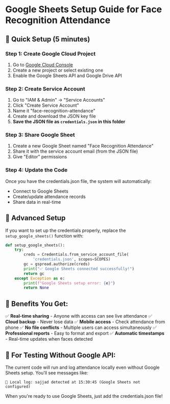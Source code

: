 # Google Sheets Setup Guide for Face Recognition Attendance

## 🚀 Quick Setup (5 minutes)

### Step 1: Create Google Cloud Project
1. Go to [Google Cloud Console](https://console.cloud.google.com/)
2. Create a new project or select existing one
3. Enable the Google Sheets API and Google Drive API

### Step 2: Create Service Account
1. Go to "IAM & Admin" → "Service Accounts"
2. Click "Create Service Account"
3. Name it "face-recognition-attendance"
4. Create and download the JSON key file
5. **Save the JSON file as `credentials.json` in this folder**

### Step 3: Share Google Sheet
1. Create a new Google Sheet named "Face Recognition Attendance"
2. Share it with the service account email (from the JSON file)
3. Give "Editor" permissions

### Step 4: Update the Code
Once you have the credentials.json file, the system will automatically:
- Connect to Google Sheets
- Create/update attendance records
- Share data in real-time

## 🔧 Advanced Setup

If you want to set up the credentials properly, replace the `setup_google_sheets()` function with:

```python
def setup_google_sheets():
    try:
        creds = Credentials.from_service_account_file(
            'credentials.json', scopes=SCOPES)
        gc = gspread.authorize(creds)
        print("✅ Google Sheets connected successfully!")
        return gc
    except Exception as e:
        print(f"Google Sheets setup error: {e}")
        return None
```

## 📱 Benefits You Get:

✅ **Real-time sharing** - Anyone with access can see live attendance
✅ **Cloud backup** - Never lose data
✅ **Mobile access** - Check attendance from phone
✅ **No file conflicts** - Multiple users can access simultaneously
✅ **Professional reports** - Easy to format and export
✅ **Automatic timestamps** - Real-time updates when faces detected

## 🎯 For Testing Without Google API:

The current code will run and log attendance locally even without Google Sheets setup. You'll see messages like:
```
📝 Local log: sajjad detected at 15:30:45 (Google Sheets not configured)
```

When you're ready to use Google Sheets, just add the credentials.json file!

